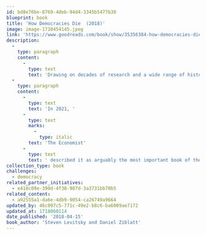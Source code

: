 ```yaml
---
id: bd8e76be-8769-4deb-94d4-3345b5477b38
blueprint: book
title: 'How Democracies Die  (2018)'
image: image-1710454145.jpeg
link: 'https://www.goodreads.com/book/show/35356384-how-democracies-die?from_search=true&from_srp=true&qid=bTpHyDSxhS&rank=1'
description:
  -
    type: paragraph
    content:
      -
        type: text
        text: 'Drawing on decades of research and a wide range of historical and global examples, from 1930s Europe to contemporary Hungary, Turkey, and Venezuela, to the American South during Jim Crow, Levitsky and Ziblatt show how democracies die -- and how ours can be saved.'
  -
    type: paragraph
    content:
      -
        type: text
        text: 'In 2021, '
      -
        type: text
        marks:
          -
            type: italic
        text: 'The Economist'
      -
        type: text
        text: ' described it as arguably the most important book of the Trump era.'
collection_type: book
challenges:
  - democracy
related_partner_initiatives:
  - e418c09e-390d-4f38-987d-3a3731bb70b5
related_content:
  - a92555a1-da6e-4db9-9054-ca26749a9664
updated_by: 46c097c5-771c-49e2-b8c6-ba6009ae7172
updated_at: 1718060114
date_published: '2018-04-15'
book_author: 'Steven Levitsky and Daniel Ziblatt'
---
```

